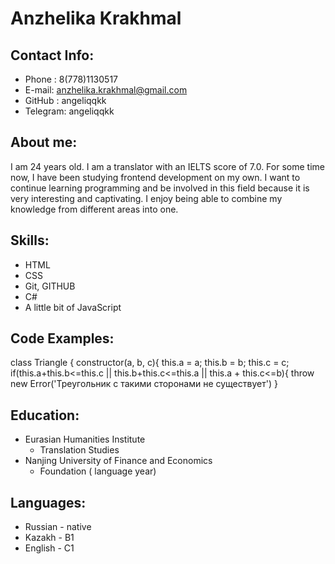 # Anzhelika Krakhmal

## Contact Info:
* Phone : 8(778)1130517
* E-mail: anzhelika.krakhmal@gmail.com
* GitHub : angeliqqkk
* Telegram: angeliqqkk

## About me:
I am 24 years old. I am a translator with an IELTS score of 7.0. For some time now, I have been studying frontend development on my own. I want to continue learning programming and be involved in this field because it is very interesting and captivating. I enjoy being able to combine my knowledge from different areas into one.

## Skills:
* HTML
* CSS
* Git, GITHUB
* C#
* A little bit of JavaScript

## Code Examples:
class Triangle {
  constructor(a, b, c){
    this.a = a;
    this.b = b;
    this.c = c;
    if(this.a+this.b<=this.c || this.b+this.c<=this.a || this.a + this.c<=b){
      throw new Error('Треугольник с такими сторонами не существует')
    } 
## Education:
* Eurasian Humanities Institute
  + Translation Studies
* Nanjing University of Finance and Economics
  + Foundation ( language year)

## Languages:
* Russian - native
* Kazakh - B1
* English - C1

